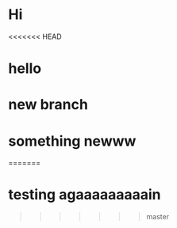# Hi

<<<<<<< HEAD
# hello

# new branch

# something newww
=======
# testing agaaaaaaaaain
>>>>>>> master
